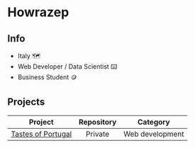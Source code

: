 # Howrazep

## Info
- Italy :world_map:
- Web Developer / Data Scientist :keyboard:
- Business Student :coin:

## Projects
| Project                                                          | Repository | Category        |
|:----------------------------------------------------------------:|:----------:|:---------------:|
| [Tastes of Portugal](https://tastes-of-portugal.vercel.app/)     | Private    | Web development |
